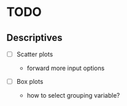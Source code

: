 # TODO

## Descriptives

- [ ] Scatter plots
  - forward more input options

- [ ] Box plots
  - how to select grouping variable?
